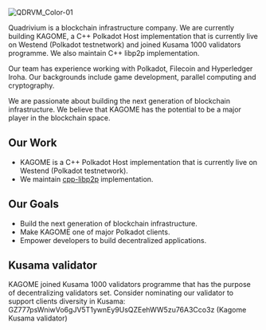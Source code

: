 
![QDRVM_Color-01](https://github.com/qdrvm/qdrvm/assets/9370151/6d02423e-7e5f-44dc-956c-101eb785103c)

Quadrivium is a blockchain infrastructure company. We are currently building KAGOME, a C++ Polkadot Host implementation that is currently live on Westend (Polkadot testnetwork) and joined Kusama 1000 validators programme. We also maintain C++ libp2p implementation.

Our team has experience working with Polkadot, Filecoin and Hyperledger Iroha. Our backgrounds include game development, parallel computing and cryptography.

We are passionate about building the next generation of blockchain infrastructure. We believe that KAGOME has the potential to be a major player in the blockchain space.

## Our Work

* KAGOME is a C++ Polkadot Host implementation that is currently live on Westend (Polkadot testnetwork).
* We maintain [cpp-libp2p](https://libp2p/cpp-libp2p) implementation.

## Our Goals

* Build the next generation of blockchain infrastructure.
* Make KAGOME one of major Polkadot clients.
* Empower developers to build decentralized applications.

## Kusama validator

KAGOME joined Kusama 1000 validators programme that has the purpose of decentralizing validators set. 
Consider nominating our validator to support clients diversity in Kusama: GZ777psWniwVo6gJV5T1ywnEy9UsQZEehWW5zu76A3Cco3z (Kagome Kusama validator)
